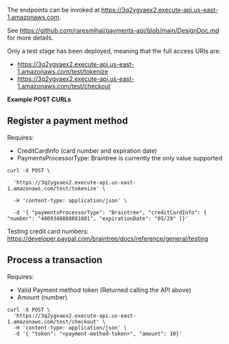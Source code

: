 The endpoints can be invoked at https://3q2ygvaex2.execute-api.us-east-1.amazonaws.com.

See https://github.com/raresmihai/payments-api/blob/main/DesignDoc.md for more details.

Only a test stage has been deployed, meaning that the full access URIs are:
- https://3q2ygvaex2.execute-api.us-east-1.amazonaws.com/test/tokenize
- https://3q2ygvaex2.execute-api.us-east-1.amazonaws.com/test/checkout

**Example POST CURLs**

## Register a payment method 

Requires:
- CreditCardInfo (card number and expiration date)
- PaymentsProcessorType: Braintree is currently the only value supported

```
curl -X POST \

  'https://3q2ygvaex2.execute-api.us-east-1.amazonaws.com/test/tokenize' \
  
  -H 'content-type: application/json' \
  
  -d '{ "paymentsProcessorType": "Braintree", "creditCardInfo": { "number": "4009348888881881", "expirationDate": "05/29" }}'
```
  
Testing credit card numbers: https://developer.paypal.com/braintree/docs/reference/general/testing

## Process a transaction

Requires:
- Valid Payment method token (Returned calling the API above)
- Amount (number)

```
curl -X POST \                                  
  'https://3q2ygvaex2.execute-api.us-east-1.amazonaws.com/test/checkout' \
  -H 'content-type: application/json' \
  -d '{ "token": "<payment-method-token>", "amount": 10}'
```  
